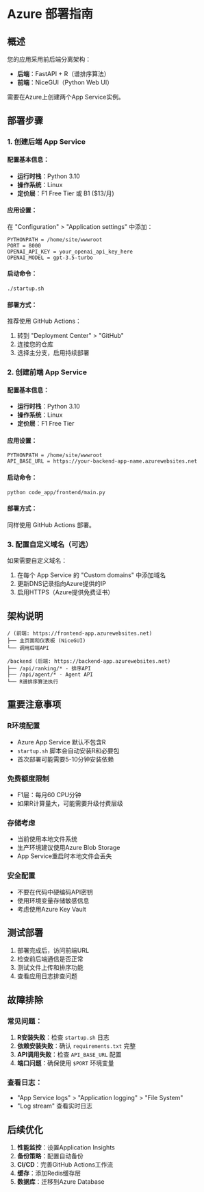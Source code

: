# Azure 部署指南

## 概述

您的应用采用前后端分离架构：
- **后端**：FastAPI + R（谱排序算法）
- **前端**：NiceGUI（Python Web UI）

需要在Azure上创建两个App Service实例。

## 部署步骤

### 1. 创建后端 App Service

#### 配置基本信息：
- **运行时栈**：Python 3.10
- **操作系统**：Linux
- **定价层**：F1 Free Tier 或 B1 ($13/月)

#### 应用设置：
在 "Configuration" > "Application settings" 中添加：

```
PYTHONPATH = /home/site/wwwroot
PORT = 8000
OPENAI_API_KEY = your_openai_api_key_here
OPENAI_MODEL = gpt-3.5-turbo
```

#### 启动命令：
```
./startup.sh
```

#### 部署方式：
推荐使用 GitHub Actions：
1. 转到 "Deployment Center" > "GitHub"
2. 连接您的仓库
3. 选择主分支，启用持续部署

### 2. 创建前端 App Service

#### 配置基本信息：
- **运行时栈**：Python 3.10
- **操作系统**：Linux
- **定价层**：F1 Free Tier

#### 应用设置：
```
PYTHONPATH = /home/site/wwwroot
API_BASE_URL = https://your-backend-app-name.azurewebsites.net
```

#### 启动命令：
```
python code_app/frontend/main.py
```

#### 部署方式：
同样使用 GitHub Actions 部署。

### 3. 配置自定义域名（可选）

如果需要自定义域名：
1. 在每个 App Service 的 "Custom domains" 中添加域名
2. 更新DNS记录指向Azure提供的IP
3. 启用HTTPS（Azure提供免费证书）

## 架构说明

```
/ (前端: https://frontend-app.azurewebsites.net)
├── 主页面和仪表板 (NiceGUI)
└── 调用后端API

/backend (后端: https://backend-app.azurewebsites.net)
├── /api/ranking/* - 排序API
├── /api/agent/* - Agent API
└── R谱排序算法执行
```

## 重要注意事项

### R环境配置
- Azure App Service 默认不包含R
- `startup.sh` 脚本会自动安装R和必要包
- 首次部署可能需要5-10分钟安装依赖

### 免费额度限制
- F1层：每月60 CPU分钟
- 如果R计算量大，可能需要升级付费层级

### 存储考虑
- 当前使用本地文件系统
- 生产环境建议使用Azure Blob Storage
- App Service重启时本地文件会丢失

### 安全配置
- 不要在代码中硬编码API密钥
- 使用环境变量存储敏感信息
- 考虑使用Azure Key Vault

## 测试部署

1. 部署完成后，访问前端URL
2. 检查前后端通信是否正常
3. 测试文件上传和排序功能
4. 查看应用日志排查问题

## 故障排除

### 常见问题：
1. **R安装失败**：检查 `startup.sh` 日志
2. **依赖安装失败**：确认 `requirements.txt` 完整
3. **API调用失败**：检查 `API_BASE_URL` 配置
4. **端口问题**：确保使用 `$PORT` 环境变量

### 查看日志：
- "App Service logs" > "Application logging" > "File System"
- "Log stream" 查看实时日志

## 后续优化

1. **性能监控**：设置Application Insights
2. **备份策略**：配置自动备份
3. **CI/CD**：完善GitHub Actions工作流
4. **缓存**：添加Redis缓存层
5. **数据库**：迁移到Azure Database
